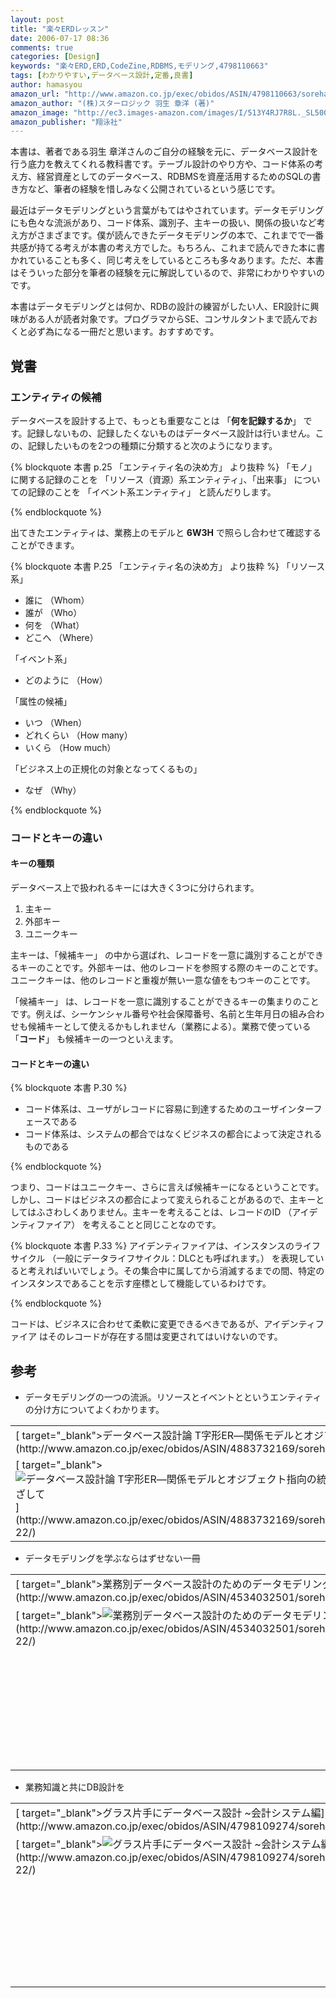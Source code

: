 ```yaml
---
layout: post
title: "楽々ERDレッスン"
date: 2006-07-17 08:36
comments: true
categories: [Design]
keywords: "楽々ERD,ERD,CodeZine,RDBMS,モデリング,4798110663"
tags: [わかりやすい,データベース設計,定番,良書]
author: hamasyou
amazon_url: "http://www.amazon.co.jp/exec/obidos/ASIN/4798110663/sorehabooks-22/249-7560247-3533949?%5Fencoding=UTF8&camp=247&link%5Fcode=xm2"
amazon_author: "(株)スターロジック 羽生 章洋 (著)"
amazon_image: "http://ec3.images-amazon.com/images/I/513Y4RJ7R8L._SL500_AA300_.jpg"
amazon_publisher: "翔泳社"
---
```


本書は、著者である羽生 章洋さんのご自分の経験を元に、データベース設計を行う底力を教えてくれる教科書です。テーブル設計のやり方や、コード体系の考え方、経営資産としてのデータベース、RDBMSを資産活用するためのSQLの書き方など、筆者の経験を惜しみなく公開されているという感じです。

最近はデータモデリングという言葉がもてはやされています。データモデリングにも色々な流派があり、コード体系、識別子、主キーの扱い、関係の扱いなど考え方がさまざまです。僕が読んできたデータモデリングの本で、これまでで一番共感が持てる考えが本書の考え方でした。もちろん、これまで読んできた本に書かれていることも多く、同じ考えをしているところも多々あります。ただ、本書はそういった部分を筆者の経験を元に解説しているので、非常にわかりやすいのです。

本書はデータモデリングとは何か、RDBの設計の練習がしたい人、ER設計に興味がある人が読者対象です。プログラマからSE、コンサルタントまで読んでおくと必ず為になる一冊だと思います。おすすめです。


<!-- more -->

<h2>覚書</h2>

<h3>エンティティの候補</h3>

データベースを設計する上で、もっとも重要なことは 「<strong>何を記録するか</strong>」 です。記録しないもの、記録したくないものはデータベース設計は行いません。この、記録したいものを2つの種類に分類すると次のようになります。

{% blockquote 本書 p.25 「エンティティ名の決め方」 より抜粋 %}
「モノ」 に関する記録のことを 「リソース（資源）系エンティティ」、「出来事」 についての記録のことを 「イベント系エンティティ」 と読んだりします。


{% endblockquote %}

出てきたエンティティは、業務上のモデルと <strong>6W3H</strong> で照らし合わせて確認することができます。

{% blockquote 本書 P.25 「エンティティ名の決め方」 より抜粋 %}
「リソース系」

<ul><li>誰に （Whom）</li>
<li>誰が （Who）</li>
<li>何を （What）</li>
<li>どこへ （Where）</li></ul>

「イベント系」

<ul><li>どのように （How）</li></ul>

「属性の候補」

<ul><li>いつ （When）</li>
<li>どれくらい （How many）</li>
<li>いくら （How much）</li></ul>

「ビジネス上の正規化の対象となってくるもの」

<ul><li>なぜ （Why）</li></ul>


{% endblockquote %}

<h3>コードとキーの違い</h3>

<h4>キーの種類</h4>

データベース上で扱われるキーには大きく3つに分けられます。

<ol><li>主キー</li><li>外部キー</li><li>ユニークキー</li></ol>

主キーは、「候補キー」 の中から選ばれ、レコードを一意に識別することができるキーのことです。外部キーは、他のレコードを参照する際のキーのことです。ユニークキーは、他のレコードと重複が無い一意な値をもつキーのことです。

「候補キー」 は、レコードを一意に識別することができるキーの集まりのことです。例えば、シーケンシャル番号や社会保障番号、名前と生年月日の組み合わせも候補キーとして使えるかもしれません（業務による）。業務で使っている 「<strong>コード</strong>」 も候補キーの一つといえます。

<h4>コードとキーの違い</h4>

{% blockquote 本書 P.30 %}
<ul style="margin-top:0px; margin-bottom: 0px"><li>コード体系は、ユーザがレコードに容易に到達するためのユーザインターフェースである</li>
<li>コード体系は、システムの都合ではなくビジネスの都合によって決定されるものである</li></ul>


{% endblockquote %}

つまり、コードはユニークキー、さらに言えば候補キーになるということです。しかし、コードはビジネスの都合によって変えられることがあるので、主キーとしてはふさわしくありません。主キーを考えることは、レコードのID （アイデンティファイア） を考えることと同じことなのです。

{% blockquote 本書 P.33 %}
アイデンティファイアは、インスタンスのライフサイクル （一般にデータライフサイクル：DLCとも呼ばれます。） を表現していると考えればいいでしょう。その集合中に属してから消滅するまでの間、特定のインスタンスであることを示す座標として機能しているわけです。


{% endblockquote %}

コードは、ビジネスに合わせて柔軟に変更できるべきであるが、アイデンティファイア はそのレコードが存在する間は変更されてはいけないのです。

<h2>参考</h2>

+ データモデリングの一つの流派。リソースとイベントとというエンティティの分け方についてよくわかります。
<div class="rakuten"><table width="400"  border="0" cellpadding="5"><tr><td colspan="2" >[ target="_blank">データベース設計論 T字形ER―関係モデルとオジブェクト指向の統合をめざして](http://www.amazon.co.jp/exec/obidos/ASIN/4883732169/sorehabooks-22/)</td></tr><tr><td valign="top">[ target="_blank"><img src="http://images.amazon.com/images/P/4883732169.09._SCMZZZZZZZ_.jpg" border="0" alt="データベース設計論 T字形ER―関係モデルとオジブェクト指向の統合をめざして" />](http://www.amazon.co.jp/exec/obidos/ASIN/4883732169/sorehabooks-22/)</td><td valign="top"><font size="-1">佐藤 正美 <br /><br /><iframe scrolling="no" frameborder="0" width="200" height="40" hspace="0" vspace="0" marginheight="0" marginwidth="0" src="http://webservices.amazon.co.jp/onca/xml?Service=AWSECommerceService&SubscriptionId=0G91FPYVW6ZGWBH4Y9G2&AssociateTag=goodpic-22&Operation=ItemLookup&IdType=ASIN&ContentType=text/html&Page=1&ResponseGroup=Offers&ItemId=4883732169&Version=2004-10-04&Style=http://www.g-tools.net/xsl/priceFFFFFF.xsl"></iframe><br />[ target="_blank">Amazonで詳しく見る](http://www.amazon.co.jp/exec/obidos/ASIN/4883732169/sorehabooks-22/)</font><font size="-2">by [ >G-Tools](http://www.goodpic.com/mt/aws/index.html)</font></td></tr></table></div>

+ データモデリングを学ぶならはずせない一冊
<div class="rakuten"><table width="400"  border="0" cellpadding="5"><tr><td colspan="2" >[ target="_blank">業務別データベース設計のためのデータモデリング入門](http://www.amazon.co.jp/exec/obidos/ASIN/4534032501/sorehabooks-22/)</td></tr><tr><td valign="top">[ target="_blank"><img src="http://images.amazon.com/images/P/4534032501.09._SCMZZZZZZZ_.jpg" border="0" alt="業務別データベース設計のためのデータモデリング入門" />](http://www.amazon.co.jp/exec/obidos/ASIN/4534032501/sorehabooks-22/)</td><td valign="top"><font size="-1">渡辺 幸三 <br /><br /><iframe scrolling="no" frameborder="0" width="200" height="40" hspace="0" vspace="0" marginheight="0" marginwidth="0" src="http://webservices.amazon.co.jp/onca/xml?Service=AWSECommerceService&SubscriptionId=0G91FPYVW6ZGWBH4Y9G2&AssociateTag=goodpic-22&Operation=ItemLookup&IdType=ASIN&ContentType=text/html&Page=1&ResponseGroup=Offers&ItemId=4534032501&Version=2004-10-04&Style=http://www.g-tools.net/xsl/priceFFFFFF.xsl"></iframe><br /><strong>おすすめ平均  </strong><img src="http://g-images.amazon.com/images/G/01/detail/stars-4-0.gif" border="0" alt="star" /><br /><img src="http://g-images.amazon.com/images/G/01/detail/stars-4-0.gif" border="0" alt="star" />分かり易い業務系の入門書<br /><img src="http://g-images.amazon.com/images/G/01/detail/stars-4-0.gif" border="0" alt="star" />流行より汎用スキル<br /><img src="http://g-images.amazon.com/images/G/01/detail/stars-5-0.gif" border="0" alt="star" />イカす、入門書。<br /><img src="http://g-images.amazon.com/images/G/01/detail/stars-4-0.gif" border="0" alt="star" />データモデリングの基礎から勉強できる。<br /><img src="http://g-images.amazon.com/images/G/01/detail/stars-3-0.gif" border="0" alt="star" />考え方だけでも理解してはいかが<br /><br />[ target="_blank">Amazonで詳しく見る](http://www.amazon.co.jp/exec/obidos/ASIN/4534032501/sorehabooks-22/)</font><font size="-2">by [ >G-Tools](http://www.goodpic.com/mt/aws/index.html)</font></td></tr></table></div>

+ 業務知識と共にDB設計を
<div class="rakuten"><table width="400" border="0" cellpadding="5"><tr><td colspan="2" >[ target="_blank">グラス片手にデータベース設計 ~会計システム編](http://www.amazon.co.jp/exec/obidos/ASIN/4798109274/sorehabooks-22/)</td></tr><tr><td valign="top">[ target="_blank"><img src="http://images.amazon.com/images/P/4798109274.01._SCMZZZZZZZ_.jpg" border="0" alt="グラス片手にデータベース設計 ~会計システム編" />](http://www.amazon.co.jp/exec/obidos/ASIN/4798109274/sorehabooks-22/)</td><td valign="top"><font size="-1">梅田 弘之 <br /><br /><iframe scrolling="no" frameborder="0" width="200" height="40" hspace="0" vspace="0" marginheight="0" marginwidth="0" src="http://webservices.amazon.co.jp/onca/xml?Service=AWSECommerceService&SubscriptionId=0G91FPYVW6ZGWBH4Y9G2&AssociateTag=goodpic-22&Operation=ItemLookup&IdType=ASIN&ContentType=text/html&Page=1&ResponseGroup=Offers&ItemId=4798109274&Version=2004-10-04&Style=http://www.g-tools.net/xsl/priceFFFFFF.xsl"></iframe><br /><strong>おすすめ平均  </strong><img src="http://g-images.amazon.com/images/G/01/detail/stars-4-5.gif" border="0" alt="star" /><br /><img src="http://g-images.amazon.com/images/G/01/detail/stars-4-0.gif" border="0" alt="star" />もう少しデータベース設計についての解説が欲しかった<br /><img src="http://g-images.amazon.com/images/G/01/detail/stars-5-0.gif" border="0" alt="star" />会計業務のシステム設計に役に立つ<br /><img src="http://g-images.amazon.com/images/G/01/detail/stars-5-0.gif" border="0" alt="star" />読みやすく、勉強になりました。<br /><img src="http://g-images.amazon.com/images/G/01/detail/stars-4-0.gif" border="0" alt="star" />初心者にもおすすめできます<br /><br />[ target="_blank">Amazonで詳しく見る](http://www.amazon.co.jp/exec/obidos/ASIN/4798109274/sorehabooks-22/)</font><font size="-2">by [ >G-Tools](http://www.goodpic.com/mt/aws/index.html)</font></td></tr></table></div>






